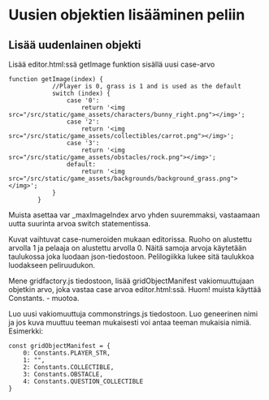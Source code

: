 # Uusien objektien lisääminen peliin

## Lisää uudenlainen objekti

Lisää editor.html:ssä getImage funktion sisällä uusi case-arvo
```
function getImage(index) {
            //Player is 0, grass is 1 and is used as the default
            switch (index) {
                case '0':
                    return '<img src="/src/static/game_assets/characters/bunny_right.png"></img>';
                case '2':
                    return '<img src="/src/static/game_assets/collectibles/carrot.png"></img>';
                case '3':
                    return '<img src="/src/static/game_assets/obstacles/rock.png"></img>';
                default:
                    return '<img src="/src/static/game_assets/backgrounds/background_grass.png"></img>';
            }
        }
```
Muista asettaa var _maxImageIndex arvo yhden suuremmaksi, vastaamaan uutta suurinta arvoa switch statementissa.

Kuvat vaihtuvat case-numeroiden mukaan editorissa. Ruoho on alustettu arvolla 1 ja pelaaja on alustettu arvolla 0. 
Näitä samoja arvoja käytetään taulukossa joka luodaan json-tiedostoon. Pelilogiikka lukee sitä taulukkoa luodakseen peliruudukon.

Mene gridfactory.js tiedostoon, lisää gridObjectManifest vakiomuuttujaan objetkin arvo, joka vastaa case arvoa
editor.html:ssä. Huom! muista käyttää Constants. - muotoa. 

Luo uusi vakiomuuttuja commonstrings.js tiedostoon. Luo geneerinen nimi ja jos kuva muuttuu teeman mukaisesti voi antaa teeman mukaisia nimiä.
Esimerkki:

```
const gridObjectManifest = {
    0: Constants.PLAYER_STR,
    1: "",
    2: Constants.COLLECTIBLE,
    3: Constants.OBSTACLE,
    4: Constants.QUESTION_COLLECTIBLE
}
```
